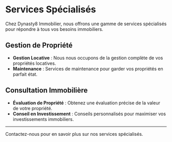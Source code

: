 # Services Spécialisés

Chez Dynasty8 Immobilier, nous offrons une gamme de services spécialisés pour répondre à tous vos besoins immobiliers.

## Gestion de Propriété

- **Gestion Locative** : Nous nous occupons de la gestion complète de vos propriétés locatives.
- **Maintenance** : Services de maintenance pour garder vos propriétés en parfait état.

## Consultation Immobilière

- **Évaluation de Propriété** : Obtenez une évaluation précise de la valeur de votre propriété.
- **Conseil en Investissement** : Conseils personnalisés pour maximiser vos investissements immobiliers.

---

Contactez-nous pour en savoir plus sur nos services spécialisés.

